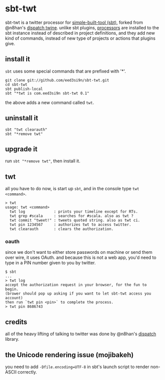 sbt-twt
=======

sbt-twt is a twitter processor for [simple-built-tool (sbt)][2], forked from @n8han's [dispatch twine][1].
unlike sbt plugins, [processors][3] are installed to the sbt instance instead of described in project definitions,
and they add new kind of commands, instead of new type of projects or actions that plugins give.

## install it
`sbt` uses some special commands that are prefixed with '*'.

    git clone git://github.com/eed3si9n/sbt-twt.git
    cd sbt-twt
    sbt publish-local
    sbt "*twt is com.eed3si9n sbt-twt 0.1"

the above adds a new command called `twt`.

## uninstall it

    sbt "twt clearauth"
    sbt "*remove twt"

## upgrade it
run `sbt "*remove twt"`, then install it.

## twt
all you have to do now, is start up `sbt`, and in the console type `twt <command>`.

    > twt
    usage: twt <command>
      twt log             : prints your timeline except for RTs.
      twt grep #scala     : searches for #scala. also as twt ?
      twt commit "tweet!" : tweets quoted string. also as twt ci.
      twt pin 1234567     : authorizes twt to access twitter.
      twt clearauth       : clears the authorization.

### oauth
since we don't want to either store passwords on machine or send them over wire, it uses OAuth.
and because this is not a web app, you'd need to type in a PIN number given to you by twitter.

    $ sbt
    ...
    > twt log
    accept the authorization request in your browser, for the fun to begin.
    (brower should pop up asking if you want to let sbt-twt access you account)
    then run `twt pin <pin>` to complete the process.
    > twt pin 8686743

## credits
all of the heavy lifting of talking to twitter was done by @n8han's [dispatch][4] library.

## the Unicode rendering issue (mojibakeh)
you need to add `-Dfile.encoding=UTF-8` in sbt's launch script to render non-ASCII correctly.

[1]: http://dispatch.databinder.net/Twine
[2]: http://code.google.com/p/simple-build-tool/
[3]: http://code.google.com/p/simple-build-tool/wiki/Processors
[4]: http://dispatch.databinder.net/About
